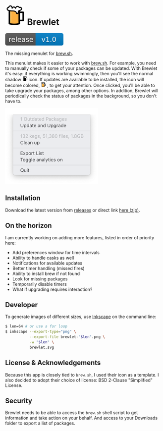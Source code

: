 <h1>
<img src="images/brewlet-color.svg" alt="BrewLet Icon" width="64px" />
Brewlet
</h1>

<a href="https://github.com/zkokaja/Brewlet/releases/tag/v1.0">
  <img src="images/release-badge.svg" alt="Release Version 1.0"/>
</a>

The missing menulet for [brew.sh].

This menulet makes it easier to work with [brew.sh]. For example, you need to
manually check if some of your packages can be updated. With Brewlet it's easy:
if everything is working swimmingly, then you'll see the normal shadow 
<img src="images/brewlet-black.svg" width="16px" /> 
icon. If updates are available to be installed, the icon will become colored,
<img src="images/brewlet-color.svg" width="16px" /> , to get your attention.
Once clicked, you'll be able to take upgrade your packages, among other options.
In addition, Brewlet will periodically check the status of packages in the
background, so you don't have to.

<img src="images/statusmenu-example.png" width="300px"/>


## Installation

Download the latest version from 
[releases](https://github.com/zkokaja/Brewlet/releases/latest)
or direct link
[here (zip)](https://github.com/zkokaja/Brewlet/releases/latest/download/Brewlet.zip).

## On the horizon

I am currently working on adding more features, listed in order of priority
here:

- Add preferences window for time intervals
- Ability to handle casks as well
- Notifications for available updates
- Better timer handling (missed fires)
- Ability to install brew if not found
- Look for missing packages
- Temporarily disable timers
- What if upgrading requires interaction?


## Developer

To generate images of different sizes, use [Inkscape] on the command line:

```bash
$ len=64 # or use a for loop
$ inkscape --export-type="png" \
           --export-file brewlet-"$len".png \
           -w "$len" \
           brewlet.svg
```

## License & Acknowledgements

Because this app is closely tied to `brew.sh`, I used their icon as a template.
I also decided to adopt their choice of license: BSD 2-Clause "Simplified" License.

## Security

Brewlet needs to be able to access the `brew.sh` shell script to get information 
and take action on your behalf. And access to your Downloads folder to export
a list of packages.

[brew.sh]: https://brew.sh
[Inkscape]: https://inkscape.org

